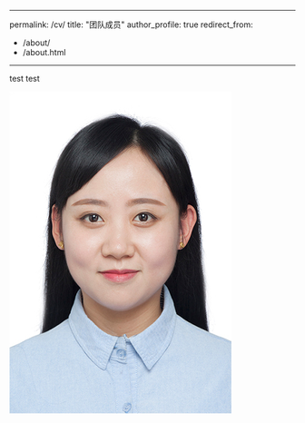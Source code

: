 
---
permalink: /cv/
title: "团队成员"
author_profile: true
redirect_from: 
  - /about/
  - /about.html
---


test test

![这是一张描述图片](/images/guo.png)

